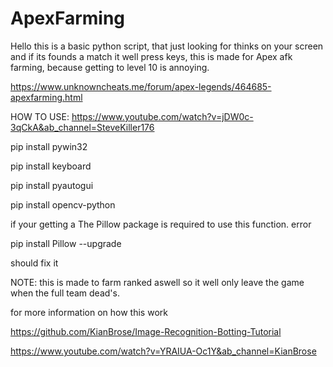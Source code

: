 # ApexFarming

Hello this is a basic python script, that just looking for thinks on your screen and if its founds a match it well press keys, this is made for Apex afk farming, because getting to level 10 is annoying.

https://www.unknowncheats.me/forum/apex-legends/464685-apexfarming.html

HOW TO USE: https://www.youtube.com/watch?v=jDW0c-3qCkA&ab_channel=SteveKiller176

pip install pywin32

pip install keyboard

pip install pyautogui

pip install opencv-python

if your getting a The Pillow package is required to use this function. error 

pip install Pillow --upgrade

should fix it






NOTE: this is made to farm ranked aswell so it well only leave the game when the full team dead's.






for more information on how this work

https://github.com/KianBrose/Image-Recognition-Botting-Tutorial

https://www.youtube.com/watch?v=YRAIUA-Oc1Y&ab_channel=KianBrose
